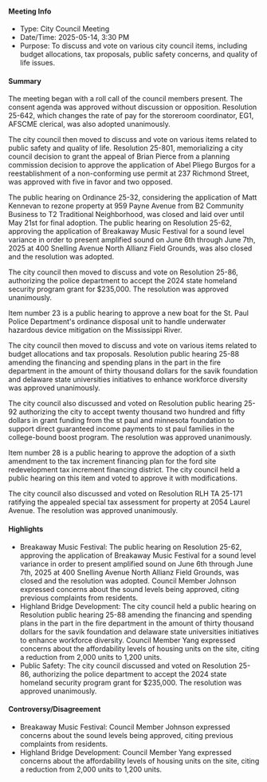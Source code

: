 #### Meeting Info
* Type: City Council Meeting
* Date/Time: 2025-05-14, 3:30 PM
* Purpose: To discuss and vote on various city council items, including budget allocations, tax proposals, public safety concerns, and quality of life issues.

#### Summary

The meeting began with a roll call of the council members present. The consent agenda was approved without discussion or opposition. Resolution 25-642, which changes the rate of pay for the storeroom coordinator, EG1, AFSCME clerical, was also adopted unanimously.

The city council then moved to discuss and vote on various items related to public safety and quality of life. Resolution 25-801, memorializing a city council decision to grant the appeal of Brian Pierce from a planning commission decision to approve the application of Abel Pliego Burgos for a reestablishment of a non-conforming use permit at 237 Richmond Street, was approved with five in favor and two opposed.

The public hearing on Ordinance 25-32, considering the application of Matt Kennevan to rezone property at 959 Payne Avenue from B2 Community Business to T2 Traditional Neighborhood, was closed and laid over until May 21st for final adoption. The public hearing on Resolution 25-62, approving the application of Breakaway Music Festival for a sound level variance in order to present amplified sound on June 6th through June 7th, 2025 at 400 Snelling Avenue North Allianz Field Grounds, was also closed and the resolution was adopted.

The city council then moved to discuss and vote on Resolution 25-86, authorizing the police department to accept the 2024 state homeland security program grant for $235,000. The resolution was approved unanimously.

Item number 23 is a public hearing to approve a new boat for the St. Paul Police Department's ordinance disposal unit to handle underwater hazardous device mitigation on the Mississippi River.

The city council then moved to discuss and vote on various items related to budget allocations and tax proposals. Resolution public hearing 25-88 amending the financing and spending plans in the part in the fire department in the amount of thirty thousand dollars for the savik foundation and delaware state universities initiatives to enhance workforce diversity was approved unanimously.

The city council also discussed and voted on Resolution public hearing 25-92 authorizing the city to accept twenty thousand two hundred and fifty dollars in grant funding from the st paul and minnesota foundation to support direct guaranteed income payments to st paul families in the college-bound boost program. The resolution was approved unanimously.

Item number 28 is a public hearing to approve the adoption of a sixth amendment to the tax increment financing plan for the ford site redevelopment tax increment financing district. The city council held a public hearing on this item and voted to approve it with modifications.

The city council also discussed and voted on Resolution RLH TA 25-171 ratifying the appealed special tax assessment for property at 2054 Laurel Avenue. The resolution was approved unanimously.

#### Highlights

* Breakaway Music Festival: The public hearing on Resolution 25-62, approving the application of Breakaway Music Festival for a sound level variance in order to present amplified sound on June 6th through June 7th, 2025 at 400 Snelling Avenue North Allianz Field Grounds, was closed and the resolution was adopted. Council Member Johnson expressed concerns about the sound levels being approved, citing previous complaints from residents.
* Highland Bridge Development: The city council held a public hearing on Resolution public hearing 25-88 amending the financing and spending plans in the part in the fire department in the amount of thirty thousand dollars for the savik foundation and delaware state universities initiatives to enhance workforce diversity. Council Member Yang expressed concerns about the affordability levels of housing units on the site, citing a reduction from 2,000 units to 1,200 units.
* Public Safety: The city council discussed and voted on Resolution 25-86, authorizing the police department to accept the 2024 state homeland security program grant for $235,000. The resolution was approved unanimously.

#### Controversy/Disagreement

* Breakaway Music Festival: Council Member Johnson expressed concerns about the sound levels being approved, citing previous complaints from residents.
* Highland Bridge Development: Council Member Yang expressed concerns about the affordability levels of housing units on the site, citing a reduction from 2,000 units to 1,200 units.

